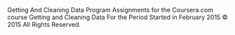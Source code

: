 Getting And Cleaning Data
Program Assignments for the Coursera.com course Getting and Cleaning Data
For the Period Started in February 2015
&copy; 2015 All Rights Reserved.

